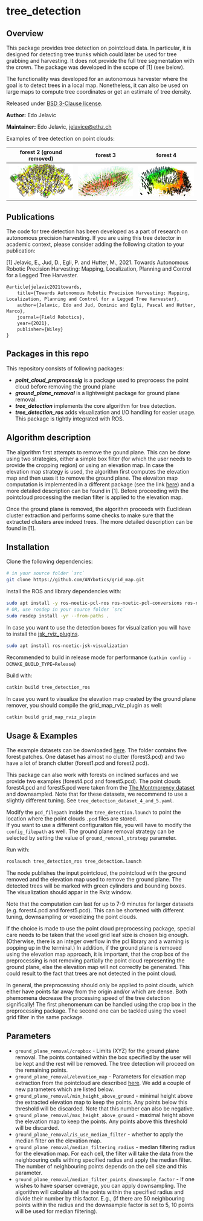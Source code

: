# tree_detection

## Overview

This package provides tree detection on pointcloud data. In particular, it is designed for detecting tree trunks which could later be used for tree grabbing and harvesting. It does not provide the full tree segmentation with the crown. The package was developed in the scope of [1] (see below).

The functionality was developed for an autonomous harvester where the goal is to detect trees in a local map. Nonetheless, it can also be used on large maps to compute tree coordinates or get an estimate of tree density.

Released under [BSD 3-Clause license](LICENSE).

**Author:** Edo Jelavic

**Maintainer:** Edo Jelavic, [jelavice@ethz.ch](jelavice@ethz.ch)

Examples of tree detection on point clouds:

| forest 2 (ground removed)| forest 3 | forest 4 |
|:--------:|------------------|--------------|
|[![forest2](doc/forest2.jpg)](doc/forest2.jog)|[![forest3](doc/forest3.jpg)](doc/forest3.jpg)|[![forest4](doc/forest4.jpg)](doc/forest4.jpg)|

## Publications
The code for tree detection has been developed as a part of research on autonomous precision harvesting. If you are using this tree detector in academic context, please consider adding the following citation to your publication:

[1] Jelavic, E., Jud, D., Egli, P. and Hutter, M., 2021. Towards Autonomous Robotic Precision Harvesting: Mapping, Localization, Planning and Control for a Legged Tree Harvester.
 
    @article{jelavic2021towards,
        title={Towards Autonomous Robotic Precision Harvesting: Mapping, Localization, Planning and Control for a Legged Tree Harvester},
        author={Jelavic, Edo and Jud, Dominic and Egli, Pascal and Hutter, Marco},
        journal={Field Robotics},
        year={2021},
        publisher={Wiley}
    }
   
## Packages in this repo
This repository consists of following packages:

* ***point_cloud_preprocessig*** is a package used to preprocess the point cloud before removing the ground plane
* ***ground_plane_removal*** is a lightweight package for ground plane removal. 
* ***tree_detection*** implements the core algorithm for tree detection. 
* ***tree_detection_ros*** adds visualization and I/O handling for easier usage. This package is tightly integrated with ROS.


## Algorithm description

The algorithm first attempts to remove the gound plane. This can be done using two strategies, either a simple box filter (for which the user needs to provide the cropping region) or using an elevation map. In case the elevation map strategy is used, the algorithm first computes the elevation map and then uses it to remove the ground plane. The elevaiton map computation is implemented in a different package (see the link [here](https://github.com/ANYbotics/grid_map/tree/master/grid_map_pcl)) and a more detailed description can be found in [1]. Before proceeding with the pointcloud processing the median filter is applied to the elevation map.

Once the ground plane is removed, the algorithm proceeds with Euclidean cluster extraction and performs some checks to make sure that the extracted clusters aree indeed trees. The more detailed description can be found in [1].

## Installation

Clone the following dependencies:
```bash
# in your source folder `src`
git clone https://github.com/ANYbotics/grid_map.git
```

Install the ROS and library dependencies with:
```bash
sudo apt install -y ros-noetic-pcl-ros ros-noetic-pcl-conversions ros-noetic-jsk-recognition-msgs ros-noetic-tf2-geometry-msgs 
# OR, use rosdep in your source folder `src` 
sudo rosdep install -yr --from-paths .
```
In case you want to use the detection boxes for visualization you will have to install the [jsk_rviz_plugins](http://wiki.ros.org/jsk_rviz_plugins).
```bash
sudo apt install ros-noetic-jsk-visualization
```
Recommended to build in release mode for performance (`catkin config -DCMAKE_BUILD_TYPE=Release`)

Build with:  
```bash
catkin build tree_detection_ros
```
In case you want to visualize the elevation map created by the ground plane remover, you should compile the grid_map_rviz_plugin as well:
```bash
catkin build grid_map_rviz_plugin
```


## Usage & Examples

The example datasets can be downloaded [here](https://drive.google.com/drive/folders/1m_sRtMN5n6-ShQvnbCfedKIVpoupao5u?usp=sharing). The folder contains five forest patches.  One dataset has almost no clutter (forest3.pcd) and two have a lot of branch clutter (forest1.pcd and forest2.pcd). 

This package can also work with forests on inclined surfaces and we provide two examples (forest4.pcd and forest5.pcd). The point clouds forest4.pcd and forest5.pcd were taken from the [The Montmorency dataset](https://norlab.ulaval.ca/research/montmorencydataset/) and downsampled. Note that for these datasets, we recommend to use a slightly different tuning. See `tree_detection_dataset_4_and_5.yaml`.

Modify the `pcd_filepath` inside the `tree_detection.launch` to point the location where the point clouds `.pcd` files are stored.  
If you want to use a different configuraiton file, you will have to modify the `config_filepath` as well. The ground plane removal strategy can be selected by setting the value of `ground_removal_strategy` parameter.

Run with:
```bash
roslaunch tree_detection_ros tree_detection.launch
```
The node publishes the input pointcloud, the pointcloud with the ground removed and the elevation map used to remove the ground plane. The detected trees will be marked with green cylinders and bounding boxes. The visualization should appar in the Rviz window.

Note that the computation can last for up to 7-9 minutes for larger datasets (e.g. forest4.pcd and forest5.pcd). This can be shortened with different tuning, downsampling or voxelizing the point clouds.

If the choice is made to use the point cloud preprocessing package, special care needs to be taken that the voxel grid leaf size is chosen big enough. (Otherwise, there is an integer overflow in the pcl library and a warning is popping up in the terminal.) In addition, if the ground plane is removed using the elevation map approach, it is important, that the crop box of the preprocessing is not removing partially the point cloud representing the ground plane, else the elevation map will not correctly be generated. This could result to the fact that trees are not detected in the point cloud.

In general, the preprocessing should only be applied to point clouds, which either have points far away from the origin and/or which are dense. Both phemomena decrease the processing speed of the tree detection significally! The first phenomenum can be handled using the crop box in the preprocessing package. The second one can be tackled using the voxel grid filter in the same package.


## Parameters

* `ground_plane_removal/cropbox` - Limits (XYZ) for the ground plane removal. The points contained within the box specified by the user will be kept and the rest will be removed. The tree detection will proceed on the remaining points.
* `ground_plane_removal/elevation_map` - Parameters for elevation map extraction from the pointcloud are described [here](https://github.com/ANYbotics/grid_map/tree/master/grid_map_pcl). We add a couple of new parameters which are listed below.
* `ground_plane_removal/min_height_above_ground` - minimal height above the extracted elevation map to keep the points. Any points below this threshold will be discarded. Note that this number can also be negative.
* `ground_plane_removal/max_height_above_ground` - maximal height above the elevation map to keep the points. Any points above this threshold will be discarded.
* `ground_plane_removal/is_use_median_filter` - whether to apply the median filter on the elevation map.
* `ground_plane_removal/median_filtering_radius` - median filtering radius for the elevation map. For each cell, the filter will take the data from the neighbouring cells withing specified radius and apply the median filter. The number of neighbouring points depends on the cell size and this parameter.
* `ground_plane_removal/median_filter_points_downsample_factor` - If one wishes to have sparser coverage, you can apply downsampling. The algorithm will calculate all the points within the specified radius and divide their number by this factor. E.g., (if there are 50 neighbouring points within the radius and the downsample factor is set to 5, 10 points will be used for median filtering).


